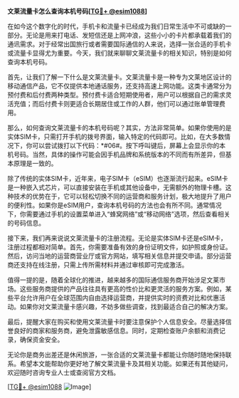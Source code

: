 **文莱流量卡怎么查询本机号码[[TG💪+ @esim1088](https://t.me/s/esim1088)]**

在如今这个数字化的时代，手机卡和流量卡已经成为我们日常生活中不可或缺的一部分。无论是用来打电话、发短信还是上网冲浪，这些小小的卡片都承载着我们的通讯需求。对于经常出国旅行或者需要国际通信的人来说，选择一张合适的手机卡或流量卡显得尤为重要。今天，我们就来聊聊文莱流量卡的相关知识，特别是如何查询本机号码。

首先，让我们了解一下什么是文莱流量卡。文莱流量卡是一种专为文莱地区设计的移动通信产品，它不仅提供本地通话服务，还支持高速上网功能。这类卡通常分为预付费和后付费两种类型。预付费卡适合短期使用者，用户可以根据自己的需求灵活充值；而后付费卡则更适合长期居住或工作的人群，他们可以通过账单管理费用。

那么，如何查询文莱流量卡的本机号码呢？其实，方法非常简单。如果你使用的是实体SIM卡，只需打开手机的拨号界面，输入特定的代码即可。比如，在大多数情况下，你可以尝试拨打以下代码：*#06#。按下呼叫键后，屏幕上会显示你的本机号码。当然，具体的操作可能会因手机品牌和系统版本的不同而有所差异，但基本原理是一致的。

除了传统的实体SIM卡，近年来，电子SIM卡（eSIM）也逐渐流行起来。eSIM卡是一种嵌入式芯片，可以直接安装在手机或其他设备中，无需额外的物理卡槽。这种技术的优势在于，它可以轻松切换不同的运营商和服务计划，极大地提升了用户的便利性。如果你是eSIM用户，查询本机号码的方法也会有所不同。通常情况下，你需要通过手机的设置菜单进入“蜂窝网络”或“移动网络”选项，然后查看相关的号码信息。

接下来，我们再来说说文莱流量卡的注册流程。无论是实体SIM卡还是eSIM卡，注册过程都相对简单。首先，你需要准备有效的身份证明文件，如护照或身份证。然后，访问当地的运营商营业厅或官方网站，填写相关信息并提交申请。部分运营商还支持在线注册，只需上传所需材料并通过审核即可完成激活。

值得一提的是，随着全球化的推进，越来越多的国际通信服务商开始涉足文莱市场。这些服务商提供的产品往往具有更高的性价比和更灵活的服务方案。例如，某些平台允许用户在全球范围内自由选择运营商，并提供实时的资费对比和优惠活动。如果你对文莱流量卡感兴趣，不妨多做些调查，找到最适合自己的解决方案。

最后，提醒大家在购买和使用文莱流量卡时要注意保护个人信息安全。尽量选择信誉良好的商家和服务商，避免泄露敏感信息。同时，定期检查账户余额和消费记录，确保资金安全。

无论你是商务出差还是休闲旅游，一张合适的文莱流量卡都能让你随时随地保持联系。希望本文能帮助你更好地了解文莱流量卡及其相关功能。如果还有其他疑问，欢迎随时咨询专业人士或查阅官方文档。

[[TG💪+ @esim1088](https://t.me/s/esim1088) ![Image](https://i.postimg.cc/4NQfJmqS/Snipaste-2025-05-13-00-14-12.png)]
